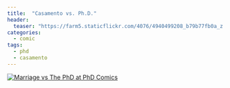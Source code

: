```yaml
---
title:  "Casamento vs. Ph.D."
header:
  teaser: "https://farm5.staticflickr.com/4076/4940499208_b79b77fb0a_z.jpg"
categories: 
  - comic
tags:
  - phd
  - casamento
---
```


[![Marriage vs The PhD at PhD Comics](https://www.phdcomics.com/comics/archive/phd032410s.gif "Marriage vs The PhD")](http://www.phdcomics.com/comics.php?f=1296)
